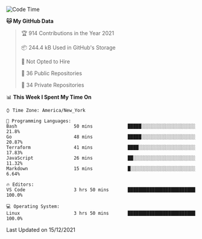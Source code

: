 <!--START_SECTION:waka-->
![Code Time](http://img.shields.io/badge/Code%20Time-37%20hrs%2033%20mins-blue)

**🐱 My GitHub Data** 

> 🏆 914 Contributions in the Year 2021
 > 
> 📦 244.4 kB Used in GitHub's Storage 
 > 
> 🚫 Not Opted to Hire
 > 
> 📜 36 Public Repositories 
 > 
> 🔑 34 Private Repositories  
 > 
📊 **This Week I Spent My Time On** 

```text
⌚︎ Time Zone: America/New_York

💬 Programming Languages: 
Bash                     50 mins             █████░░░░░░░░░░░░░░░░░░░░   21.8% 
Go                       48 mins             █████░░░░░░░░░░░░░░░░░░░░   20.87% 
Terraform                41 mins             ████░░░░░░░░░░░░░░░░░░░░░   17.83% 
JavaScript               26 mins             ██░░░░░░░░░░░░░░░░░░░░░░░   11.32% 
Markdown                 15 mins             █░░░░░░░░░░░░░░░░░░░░░░░░   6.64%

🔥 Editors: 
VS Code                  3 hrs 50 mins       █████████████████████████   100.0%

💻 Operating System: 
Linux                    3 hrs 50 mins       █████████████████████████   100.0%

```


 Last Updated on 15/12/2021
<!--END_SECTION:waka-->